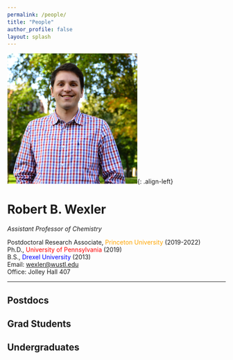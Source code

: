 ```yaml
---
permalink: /people/
title: "People"
author_profile: false
layout: splash
---
```


![image-left](/assets/images/bio-photo.png){: .align-left}

# Robert B. Wexler  
*Assistant Professor of Chemistry*

Postdoctoral Research Associate, <span style="color: orange;">Princeton University</span> (2019-2022)  
Ph.D., <span style="color: red;">University of Pennsylvania</span> (2019)  
B.S., <span style="color: blue;">Drexel University</span> (2013)  
Email: <wexler@wustl.edu>  
Office: Jolley Hall 407  

***

## Postdocs
## Grad Students
## Undergraduates
